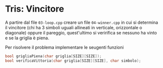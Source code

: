 # Tris: Vincitore
A partire dal file `03-loop.cpp` creare un file `04-winner.cpp` in cui si determina il vincitore (chi ha 3 simboli uguali allineati in verticale, orizzontale o diagonale) oppure il pareggio, quest'ultimo si veririfica se nessuno ha vinto e se la griglia è piena.

Per risolvere il problema implementare le seugenti funzioni
```c++
bool grigliaPiena(char griglia[SIZE][SIZE]);
bool verificaVittoria(char griglia[SIZE][SIZE], char simbolo);
```